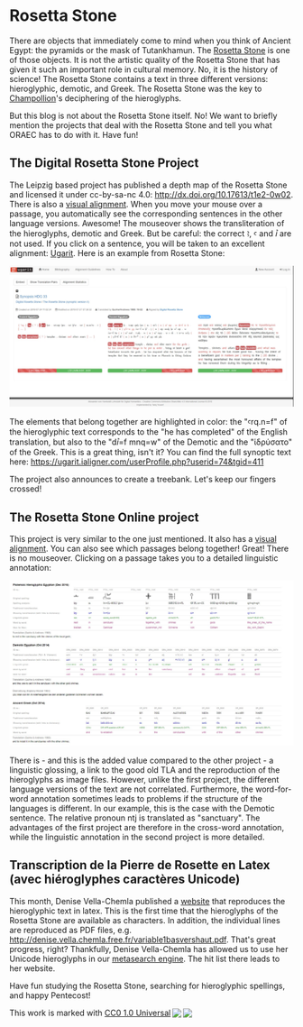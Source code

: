 # Rosetta Stone

There are objects that immediately come to mind when you think of Ancient Egypt: the pyramids or the mask of Tutankhamun. The [Rosetta Stone](https://en.wikipedia.org/w/index.php?title=Rosetta_Stone&oldid=1223093406) is one of those objects. It is not the artistic quality of the Rosetta Stone that has given it such an important role in cultural memory. No, it is the history of science! The Rosetta Stone contains a text in three different versions: hieroglyphic, demotic, and Greek. The Rosetta Stone was the key to [Champollion](https://en.wikipedia.org/w/index.php?title=Jean-Fran%C3%A7ois_Champollion&oldid=1222098556)'s deciphering of the hieroglyphs.

But this blog is not about the Rosetta Stone itself. No! We want to briefly mention the projects that deal with the Rosetta Stone and tell you what ORAEC has to do with it. Have fun!

## The Digital Rosetta Stone Project

The Leipzig based project has published a depth map of the Rosetta Stone and licensed it under cc-by-sa-nc 4.0: <http://dx.doi.org/10.17613/t1e2-0w02>. There is also a [visual alignment](http://rosetta-stone.dh.uni-leipzig.de/rs/the-digital-rosetta-stone/visual-alignment/). When you move your mouse over a passage, you automatically see the corresponding sentences in the other language versions. Awesome! The mouseover shows the transliteration of the hieroglyphs, demotic and Greek. But be careful: the correct ꜣ, ꜥ and ꞽ are not used. If you click on a sentence, you will be taken to an excellent alignment: [Ugarit](https://ugarit.ialigner.com/index.php). Here is an example from Rosetta Stone:

![Ugarit Alignment](/img/blog/ugarit_rosetta_stone.jpg "Ugarit Alignment")

The elements that belong together are highlighted in color: the "ꜥrq.n=f" of the hieroglyphic text corresponds to the "he has completed" of the English translation, but also to the "dꞽ=f mnq=w" of the Demotic and the "ἱδρύσατο" of the Greek. This is a great thing, isn't it? You can find the full synoptic text here: <https://ugarit.ialigner.com/userProfile.php?userid=74&tgid=411>

The project also announces to create a treebank. Let's keep our fingers crossed!

## The Rosetta Stone Online project

This project is very similar to the one just mentioned. It also has a [visual alignment](http://rosettastone.hieroglyphic-texts.net/). You can also see which passages belong together! Great! There is no mouseover. Clicking on a passage takes you to a detailed linguistic annotation:

![Rosetta Stone Online](/img/blog/rosetta_stone_online.jpg "Rosetta Stone Online")

There is - and this is the added value compared to the other project - a linguistic glossing, a link to the good old TLA and the reproduction of the hieroglyphs as image files. However, unlike the first project, the different language versions of the text are not correlated. Furthermore, the word-for-word annotation sometimes leads to problems if the structure of the languages is different. In our example, this is the case with the Demotic sentence. The relative pronoun ntj is translated as "sanctuary". The advantages of the first project are therefore in the cross-word annotation, while the linguistic annotation in the second project is more detailed.

## Transcription de la Pierre de Rosette en Latex (avec hiéroglyphes caractères Unicode)

This month, Denise Vella-Chemla published a [website](http://denise.vella.chemla.free.fr/Rosette-denise-vella-chemla.html) that reproduces the hieroglyphic text in latex. This is the first time that the hieroglyphs of the Rosetta Stone are available as characters. In addition, the individual lines are reproduced as PDF files, e.g. <http://denise.vella.chemla.free.fr/variable1basvershaut.pdf>. That's great progress, right? Thankfully, Denise Vella-Chemla has allowed us to use her Unicode hieroglyphs in our [metasearch engine](https://oraec.github.io/corpus/search/search_hieroglyphs.html). The hit list there leads to her website.

Have fun studying the Rosetta Stone, searching for hieroglyphic spellings, and happy Pentecost!

<p xmlns:cc="http://creativecommons.org/ns#" >This work is marked with <a href="http://creativecommons.org/publicdomain/zero/1.0?ref=chooser-v1" target="_blank" rel="license noopener noreferrer" style="display:inline-block;">CC0 1.0 Universal<img style="height:22px!important;margin-left:3px;vertical-align:text-bottom;" src="https://mirrors.creativecommons.org/presskit/icons/cc.svg?ref=chooser-v1"><img style="height:22px!important;margin-left:3px;vertical-align:text-bottom;" src="https://mirrors.creativecommons.org/presskit/icons/zero.svg?ref=chooser-v1"></a></p>
